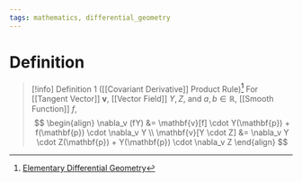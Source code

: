 ```yaml
---
tags: mathematics, differential_geometry
---
```


# Definition

> [!info] Definition 1 ([[Covariant Derivative]] Product Rule)[^1]
> For [[Tangent Vector]] $\mathbf{v}$, [[Vector Field]] $Y, Z$, and $a, b \in \mathbb{R}$, [[Smooth Function]] $f$,
> $$
> \begin{align}
> \nabla_v (fY) &= \mathbf{v}[f] \cdot Y(\mathbf{p}) + f(\mathbf{p}) \cdot \nabla_v Y \\
> \mathbf{v}[Y \cdot Z] &= \nabla_v Y \cdot Z(\mathbf{p}) + Y(\mathbf{p}) \cdot \nabla_v Z
> \end{align}
> $$

[^1]: [Elementary Differential Geometry](zotero://open-pdf/library/items/F6CCEWIU?page=97)